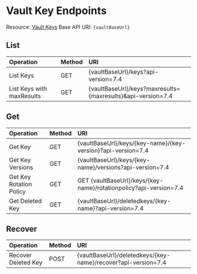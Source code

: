 # Vault Key Endpoints
Resource: [Vault Keys](https://learn.microsoft.com/en-us/rest/api/keyvault/keys/operation-groups?view=rest-keyvault-keys-7.4)
Base API URI: ```{vaultBaseUrl}```

## List
| Operation | Method | URI |
| :------- | :------- | :------- |
| List Keys | GET | {vaultBaseUrl}/keys?api-version=7.4 |
| List Keys with maxResults | GET | {vaultBaseUrl}/keys?maxresults={maxresults}&api-version=7.4 |

## Get
| Operation | Method | URI |
| :------- | :------- | :------- |
| Get Key | GET | {vaultBaseUrl}/keys/{key-name}/{key-version}?api-version=7.4 |
| Get Key Versions | GET | {vaultBaseUrl}/keys/{key-name}/versions?api-version=7.4 |
| Get Key Rotation Policy | GET | GET {vaultBaseUrl}/keys/{key-name}/rotationpolicy?api-version=7.4 |
| Get Deleted Key | GET | {vaultBaseUrl}/deletedkeys/{key-name}?api-version=7.4 |

## Recover
| Operation | Method | URI |
| :------- | :------- | :------- |
| Recover Deleted Key | POST | {vaultBaseUrl}/deletedkeys/{key-name}/recover?api-version=7.4 |
